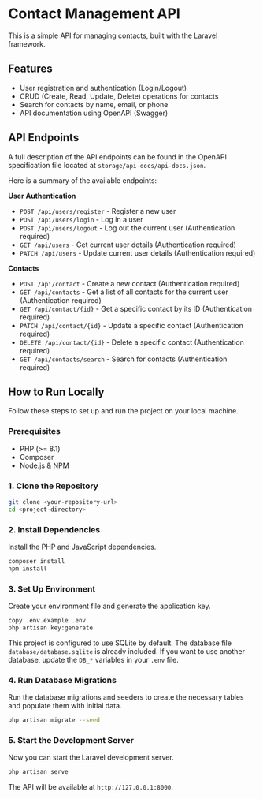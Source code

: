 # Contact Management API

This is a simple API for managing contacts, built with the Laravel framework.

## Features

- User registration and authentication (Login/Logout)
- CRUD (Create, Read, Update, Delete) operations for contacts
- Search for contacts by name, email, or phone
- API documentation using OpenAPI (Swagger)

## API Endpoints

A full description of the API endpoints can be found in the OpenAPI specification file located at `storage/api-docs/api-docs.json`.

Here is a summary of the available endpoints:

**User Authentication**
- `POST /api/users/register` - Register a new user
- `POST /api/users/login` - Log in a user
- `POST /api/users/logout` - Log out the current user (Authentication required)
- `GET /api/users` - Get current user details (Authentication required)
- `PATCH /api/users` - Update current user details (Authentication required)

**Contacts**
- `POST /api/contact` - Create a new contact (Authentication required)
- `GET /api/contacts` - Get a list of all contacts for the current user (Authentication required)
- `GET /api/contact/{id}` - Get a specific contact by its ID (Authentication required)
- `PATCH /api/contact/{id}` - Update a specific contact (Authentication required)
- `DELETE /api/contact/{id}` - Delete a specific contact (Authentication required)
- `GET /api/contacts/search` - Search for contacts (Authentication required)

## How to Run Locally

Follow these steps to set up and run the project on your local machine.

### Prerequisites

- PHP (>= 8.1)
- Composer
- Node.js & NPM

### 1. Clone the Repository

```bash
git clone <your-repository-url>
cd <project-directory>
```

### 2. Install Dependencies

Install the PHP and JavaScript dependencies.

```bash
composer install
npm install
```

### 3. Set Up Environment

Create your environment file and generate the application key.

```bash
copy .env.example .env
php artisan key:generate
```

This project is configured to use SQLite by default. The database file `database/database.sqlite` is already included. If you want to use another database, update the `DB_*` variables in your `.env` file.

### 4. Run Database Migrations

Run the database migrations and seeders to create the necessary tables and populate them with initial data.

```bash
php artisan migrate --seed
```

### 5. Start the Development Server

Now you can start the Laravel development server.

```bash
php artisan serve
```

The API will be available at `http://127.0.0.1:8000`.